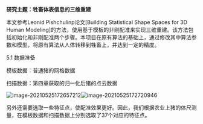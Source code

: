 **研究主题：牲畜体表信息的三维重建**

本文参考Leonid Pishchulinp论文[Building Statistical Shape Spaces for 3D Human Modeling]的方法，使用基于模板的非刚配准来实现三维重建。该方法包括初始化和非刚配准两个步骤。本项目在原有算法的基础上，通过修改其中算法参数和模型，将原有算法从人体转移到牲畜上，并达到一定的精度。

5.1 数据准备

模板数据：普通猪的网格数据

扫描数据：第四章获取的归一化后猪的点云数据

![image-20210525172657212](C:\Users\wangxiong\AppData\Roaming\Typora\typora-user-images\image-20210525172657212.png)![image-20210525172720946](C:\Users\wangxiong\AppData\Roaming\Typora\typora-user-images\image-20210525172720946.png)            

另外还需要选取一些特征点，使配准效果更好。因此，我们根据农业上猪的体尺测量，在模板数据和扫描数据上分别选取了37个对应的特征点。